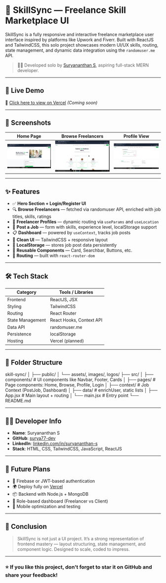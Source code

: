 # 💼 SkillSync — Freelance Skill Marketplace UI

SkillSync is a fully responsive and interactive freelance marketplace user interface inspired by platforms like Upwork and Fiverr. Built with ReactJS and TailwindCSS, this solo project showcases modern UI/UX skills, routing, state management, and dynamic data integration using the `randomuser.me` API.

> 👨‍💻 Developed solo by [Suryananthan S](https://www.linkedin.com/in/suryananthan-s-4839682a5), aspiring full-stack MERN developer.

---

## 🚀 Live Demo

🔗 [Click here to view on Vercel](https://skillsync.vercel.app) *(Coming soon)*

---

## 📸 Screenshots

| Home Page | Browse Freelancers | Profile View |
|-----------|---------------------|--------------|
| ![Home](./public/Home.png) | ![Browse](./public/Browse.png) | ![Dashboard](./public/Dashboard.png) | ![Profile](./public/Profile.png)

---

## ✨ Features

- ✅ **Hero Section + Login/Register UI**
- 🔍 **Browse Freelancers** — fetched via randomuser API, enriched with job titles, skills, ratings
- 📄 **Freelancer Profiles** — dynamic routing via `useParams` and `useLocation`
- 🧾 **Post a Job** — form with skills, experience level, localStorage support
- 📋 **Dashboard** — powered by `useContext`, tracks job posts
- 💚 **Clean UI** — TailwindCSS + responsive layout
- 💾 **LocalStorage** — stores job post data persistently
- 🧠 **Reusable Components** — Card, Searchbar, Buttons, etc.
- 🧭 **Routing** — built with `react-router-dom`

---

## 🛠 Tech Stack

| Category        | Tools / Libraries                 |
|-----------------|----------------------------------|
| Frontend        | ReactJS, JSX                     |
| Styling         | TailwindCSS                      |
| Routing         | React Router                     |
| State Management| React Hooks, Context API         |
| Data API        | randomuser.me                    |
| Persistence     | localStorage                     |
| Hosting         | Vercel (planned)                 |

---

## 📁 Folder Structure

skill-sync/
│
├── public/
│ └── assets/, images/, logos/
├── src/
│ ├── components/ # UI components like Navbar, Footer, Cards
│ ├── pages/ # Page components: Home, Browse, Profile, Login
│ ├── context/ # Job Context (PostJob, Dashboard)
│ ├── data/ # enrichUser, static lists
│ ├── App.jsx # Main layout + routing
│ └── main.jsx # Entry point
└── README.md


---

## 👨‍💻 Developer Info

- **Name**: Suryananthan S  
- **GitHub**: [surya77-dev](https://github.com/surya77-dev)  
- **LinkedIn**: [linkedin.com/in/suryananthan-s](https://www.linkedin.com/in/suryananthan-s-4839682a5)  
- **Stack**: HTML, CSS, TailwindCSS, JavaScript, ReactJS

---

## 📌 Future Plans

- 🔐 Firebase or JWT-based authentication
- 🌍 Deploy fully on [Vercel](https://vercel.com/)
- 📦 Backend with Node.js + MongoDB
- 🧠 Role-based dashboard (Freelancer vs Client)
- 📱 Mobile optimization and testing

---

## 🏁 Conclusion

> SkillSync is not just a UI project. It’s a strong representation of frontend mastery — layout structuring, state management, and component logic. Designed to scale, coded to impress.

---

### ⭐ If you like this project, don't forget to **star** it on GitHub and share your feedback!

